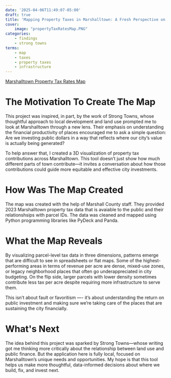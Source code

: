 ```yaml
---
date: '2025-04-06T11:49:07-05:00'
draft: true
title: 'Mapping Property Taxes in Marshalltown: A Fresh Perspective on City Investment'
cover:
    image: "propertyTaxRatesMap.PNG"
categories:
    - findings
    - strong towns
terms:
    - map
    - taxes
    - property taxes
    - infrastructure
---
```

[Marshalltown Property Tax Rates Map](https://myepez.github.io/marshalltown-ia/marshalltown_tax_rate.html)

# The Motivation To Create The Map
This project was inspired, in part, by the work of Strong Towns, whose thoughtful approach to local development and land use prompted me to look at Marshalltown through a new lens. Their emphasis on understanding the financial productivity of places encouraged me to ask a simple question: Are we investing public dollars in a way that reflects where our city’s value is actually being generated?

To help answer that, I created a 3D visualization of property tax contributions across Marshalltown. This tool doesn’t just show how much different parts of town contribute—it invites a conversation about how those contributions could guide more equitable and effective city investments.

# How Was The Map Created
The map was created with the help of Marshall County staff. They provided 2023 Marshalltown property tax data that is avaiable to the public and their relationshsips with parcel IDs. The data was cleaned and mapped using Python programming libraries like PyDeck and Panda.


# What the Map Reveals
By visualizing parcel-level tax data in three dimensions, patterns emerge that are difficult to see in spreadsheets or flat maps. Some of the highest-performing areas in terms of revenue per acre are dense, mixed-use zones, or legacy neighborhood places that often go underappreciated in city budgeting. On the flip side, larger parcels with lower density sometimes contribute less tax per acre despite requiring more infrastructure to serve them.

This isn’t about fault or favoritism —- it’s about understanding the return on public investment and making sure we’re taking care of the places that are sustaining the city financially.

# What's Next
The idea behind this project was sparked by Strong Towns—whose writing got me thinking more critically about the relationship between land use and public finance. But the application here is fully local, focused on Marshalltown’s unique needs and opportunities. My hope is that this tool helps us make more thoughtful, data-informed decisions about where we build, fix, and invest next.
